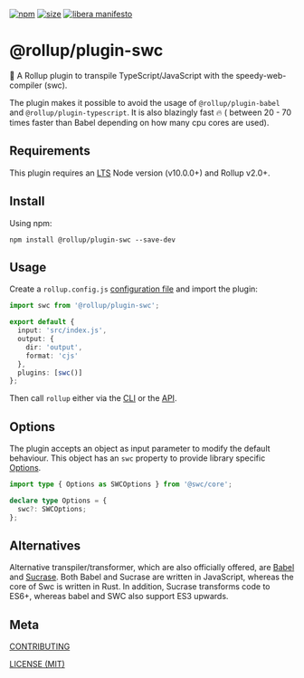 [npm]: https://img.shields.io/npm/v/@rollup/plugin-swc
[npm-url]: https://www.npmjs.com/package/@rollup/plugin-swc
[size]: https://packagephobia.now.sh/badge?p=@rollup/plugin-swc
[size-url]: https://packagephobia.now.sh/result?p=@rollup/plugin-swc

[![npm][npm]][npm-url]
[![size][size]][size-url]
[![libera manifesto](https://img.shields.io/badge/libera-manifesto-lightgrey.svg)](https://liberamanifesto.com)

# @rollup/plugin-swc

🍣 A Rollup plugin to transpile TypeScript/JavaScript with the speedy-web-compiler (swc).

The plugin makes it possible to avoid the usage of `@rollup/plugin-babel` and `@rollup/plugin-typescript`.
It is also blazingly fast 🔥 ( between 20 - 70 times faster than Babel depending on how many cpu cores are used).

## Requirements

This plugin requires an [LTS](https://github.com/nodejs/Release) Node version (v10.0.0+) and Rollup v2.0+.

## Install

Using npm:

```console
npm install @rollup/plugin-swc --save-dev
```

## Usage

Create a `rollup.config.js` [configuration file](https://www.rollupjs.org/guide/en/#configuration-files) and import the plugin:

```typescript
import swc from '@rollup/plugin-swc';

export default {
  input: 'src/index.js',
  output: {
    dir: 'output',
    format: 'cjs'
  },
  plugins: [swc()]
};
```

Then call `rollup` either via the [CLI](https://www.rollupjs.org/guide/en/#command-line-reference) or the [API](https://www.rollupjs.org/guide/en/#javascript-api).

## Options

The plugin accepts an object as input parameter to modify the default behaviour.
This object has an `swc` property to provide library specific [Options](https://swc.rs/docs/configuration/swcrc).

```typescript
import type { Options as SWCOptions } from '@swc/core';

declare type Options = {
  swc?: SWCOptions;
};
```

## Alternatives

Alternative transpiler/transformer, which are also officially offered, are [Babel](https://www.npmjs.com/package/@rollup/plugin-babel) and [Sucrase](https://www.npmjs.com/package/@rollup/plugin-sucrase).
Both Babel and Sucrase are written in JavaScript, whereas the core of Swc is written in Rust. In addition, Sucrase transforms code to ES6+, whereas babel and SWC also support ES3 upwards.

## Meta

[CONTRIBUTING](/.github/CONTRIBUTING.md)

[LICENSE (MIT)](/LICENSE)
